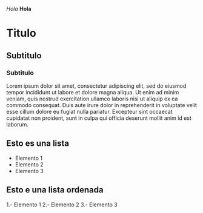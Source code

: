 *Hola*
**Hola**


# Titulo
## Subtitulo
### Subtitulo


Lorem ipsum dolor sit amet, consectetur adipiscing elit, sed do eiusmod tempor incididunt ut labore et dolore magna aliqua. Ut enim ad minim veniam, quis nostrud exercitation ullamco laboris nisi ut aliquip ex ea commodo consequat. Duis aute irure dolor in reprehenderit in voluptate velit esse cillum dolore eu fugiat nulla pariatur. Excepteur sint occaecat cupidatat non proident, sunt in culpa qui officia deserunt mollit anim id est laborum.

## Esto es una lista
- Elemento 1
- Elemento 2
- Elemento 3

## Esto e una lista ordenada
1.- Elemento 1
2.- Elemento 2
3.- Elemento 3
